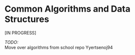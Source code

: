 <h1> Common Algorithms and Data Structures </h1>

[IN PROGRESS]

*TODO:*<br>
Move over algorithms from school repo Yyertsenoj94
